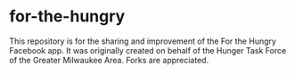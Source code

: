 for-the-hungry
==============

This repository is for the sharing and improvement of the For the Hungry Facebook app. It was originally created on behalf of the Hunger Task Force of the Greater Milwaukee Area. Forks are appreciated.